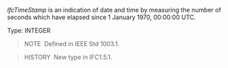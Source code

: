 ﻿_IfcTimeStamp_ is an indication of date and time by measuring the number of seconds which have elapsed since 1 January 1970, 00:00:00 UTC.

Type: INTEGER

> NOTE&nbsp; Defined in IEEE Std 1003.1.

> HISTORY&nbsp; New type in IFC1.5.1.